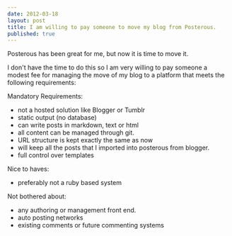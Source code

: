 ```yaml
---
date: 2012-03-18
layout: post
title: I am willing to pay someone to move my blog from Posterous.
published: true
---
```

Posterous has been great for me, but now it is time to move it.

I don't have the time to do this so I am very willing to pay someone a
modest fee for managing the move of my blog to a platform that meets the
following requirements:

Mandatory Requirements:
- not a hosted solution like Blogger or Tumblr
- static output (no database)
- can write posts in markdown, text or html
- all content can be managed through git.
- URL structure is kept exactly the same as now
- will keep all the posts that I imported into posterous from blogger.
- full control over templates

Nice to haves:
- preferably not a ruby based system

Not bothered about:
- any authoring or management front end.
- auto posting networks
- existing comments or future commenting systems

